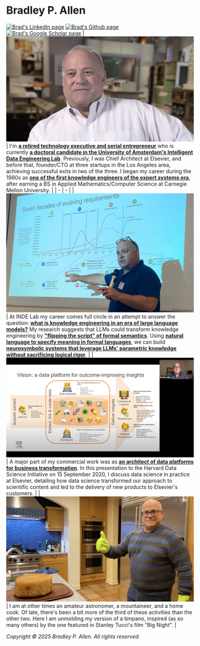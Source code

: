 # Bradley P. Allen
[![Brad's LinkedIn page](https://img.shields.io/badge/LinkedIn-bpallen-blue)](https://www.linkedin.com/in/bpallen)
[![Brad's Github page](https://img.shields.io/github/stars/bradleypallen?style=social)](https://github.com/bradleypallen/)
[![Brad's Google Scholar page](https://img.shields.io/badge/citations-1294-lightgrey?style=social&logo=googlescholar)](https://scholar.google.com/citations?hl=en&user=cdQ_HrAAAAAJ)
| [![A YouTube video of Brad's Computer History Museum oral history](resources/images/chm_oral_history.png)](https://www.youtube.com/watch?v=2yKJ1CA9FYU) | I'm [**a retired technology executive and serial entrepreneur**](https://www.linkedin.com/in/bpallen) who is currently [**a doctoral candidate in the University of Amsterdam's Intelligent Data Engineering Lab**](https://indelab.org/). Previously, I was Chief Architect at Elsevier, and before that, founder/CTO at three startups in the Los Angeles area, achieving successful exits in two of the three. I began my career during the 1980s as [**one of the first knowledge engineers of the expert systems era**](https://archive.computerhistory.org/resources/access/text/2020/04/102740341-05-01-acc.pdf), after earning a BS in Applied Mathematics/Computer Science at Carnegie Mellon University.  |
| - | - |
| [![Elena Simperl's tweet of Brad's Dagstuhl Seminar invited talk](resources/images/dagstuhl_2022_09_12.png)](https://twitter.com/esimperl/status/1569235210079977473) |  At INDE Lab my career comes full circle in an attempt to answer the question: [**what is knowledge engineering in an era of large language models?**](https://drops.dagstuhl.de/storage/08tgdk/tgdk-vol001/tgdk-vol001-issue001/TGDK.1.1.3/TGDK.1.1.3.pdf) My research suggests that LLMs could transform knowledge engineering by [**"flipping the script" of formal semantics**](https://philpapers.org/archive/ALLLLM.pdf). Using [**natural language to specify meaning in formal languages**](https://arxiv.org/pdf/2312.03749), we can build [**neurosymbolic systems that leverage LLMs' parametric knowledge without sacrificing logical rigor**](https://arxiv.org/pdf/2507.09751). | 
| [![A YouTube video of Brad's 15 September 2020 talk for the Harvard Data Science Initiative](resources/images/hdsi-industry-seminar-2020-09-15.png)](https://www.youtube.com/watch?v=cK3yKFhDyxs) | A major part of my commercial work was as [**an architect of data platforms for business transformation**](https://www.youtube.com/watch?v=cK3yKFhDyxs). In this presentation to the Harvard Data Science Initiative on 15 September 2020, I discuss data science in practice at Elsevier, detailing how data science transformed our approach to scientific content and led to the delivery of new products to Elsevier's customers. |
| [![Brad unmolding a timpano](resources/images/nye_dinner_2020_12_31.png)](https://youtu.be/AoupoSOtZs8?feature=shared) | I am at other times an amateur astronomer, a mountaineer, and a home cook. Of late, there's been a bit more of the third of these activities than the other two. Here I am unmolding my version of a timpano, inspired (as so many others) by the one featured in Stanley Tucci's film "Big Night". |

*Copyright &copy; 2025 Bradley P. Allen. All rights reserved.*
 
